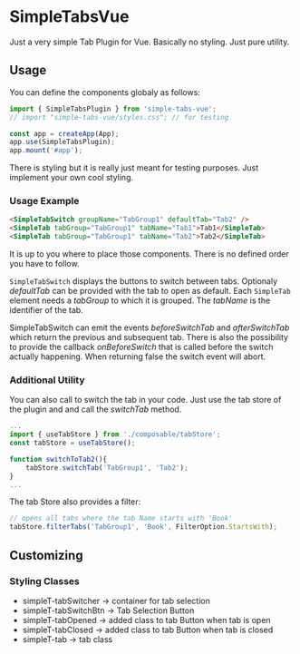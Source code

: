 # SimpleTabsVue

Just a very simple Tab Plugin for Vue. Basically no styling. Just pure utility.

## Usage

You can define the components globaly as follows:

```ts
import { SimpleTabsPlugin } from 'simple-tabs-vue';
// import "simple-tabs-vue/styles.css"; // for testing

const app = createApp(App);
app.use(SimpleTabsPlugin);
app.mount('#app');
```

There is styling but it is really just meant for testing purposes. Just implement your own cool styling.

### Usage Example

```html
<SimpleTabSwitch groupName="TabGroup1" defaultTab="Tab2" />
<SimpleTab tabGroup="TabGroup1" tabName="Tab1">Tab1</SimpleTab>
<SimpleTab tabGroup="TabGroup1" tabName="Tab2">Tab2</SimpleTab>
```

It is up to you where to place those components. There is no defined order you have to follow.

`SimpleTabSwitch` displays the buttons to switch between tabs. Optionaly *defaultTab* can be provided with the tab to open as default. Each `SimpleTab` element needs a *tabGroup* to which it is grouped. The *tabName* is the identifier of the tab.

SimpleTabSwitch can emit the events *beforeSwitchTab* and *afterSwitchTab* which return the previous and subsequent tab. There is also the possibility to provide the callback *onBeforeSwitch* that is called before the switch actually happening. When returning false the switch event will abort.

### Additional Utility

You can also call to switch the tab in your code. Just use the tab store of the plugin and and call the *switchTab* method.

```ts
...
import { useTabStore } from './composable/tabStore';
const tabStore = useTabStore();

function switchToTab2(){
    tabStore.switchTab('TabGroup1', 'Tab2');
}
...
```
The tab Store also provides a filter:

```ts
// opens all tabs where the tab Name starts with 'Book'
tabStore.filterTabs('TabGroup1', 'Book', FilterOption.StartsWith);
```

## Customizing

### Styling Classes

- simpleT-tabSwitcher -> container for tab selection
- simpleT-tabSwitchBtn -> Tab Selection Button
- simpleT-tabOpened -> added class to tab Button when tab is open
- simpleT-tabClosed -> added class to tab Button when tab is closed
- simpleT-tab -> tab class